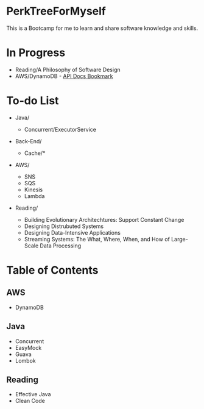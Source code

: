 # PerkTreeForMyself
This is a Bootcamp for me to learn and share software knowledge and skills.

# In Progress
- Reading/A Philosophy of Software Design
- AWS/DynamoDB - [API Docs Bookmark](https://docs.aws.amazon.com/amazondynamodb/latest/developerguide/Introduction.html)

# To-do List
- Java/
  - Concurrent/ExecutorService

- Back-End/
  - Cache/*

- AWS/
  - SNS
  - SQS
  - Kinesis
  - Lambda
 
- Reading/
  - Building Evolutionary Architechtures: Support Constant Change
  - Designing Distrubuted Systems
  - Designing Data-Intensive Applications
  - Streaming Systems: The What, Where, When, and How of Large-Scale Data Processing

# Table of Contents
## AWS
- DynamoDB

## Java
- Concurrent
- EasyMock
- Guava
- Lombok

## Reading
- Effective Java
- Clean Code
